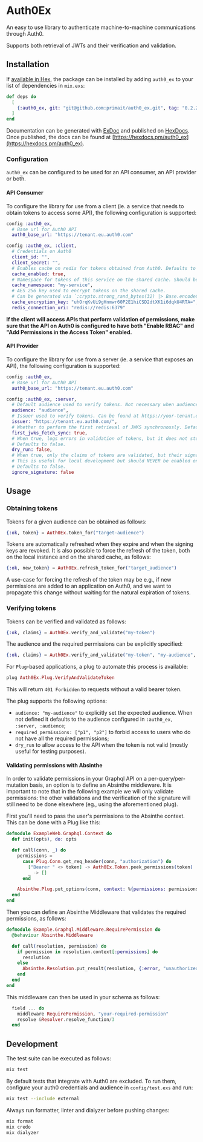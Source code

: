 # Auth0Ex

An easy to use library to authenticate machine-to-machine communications through Auth0.

Supports both retrieval of JWTs and their verification and validation.

## Installation

If [available in Hex](https://hex.pm/docs/publish), the package can be installed
by adding `auth0_ex` to your list of dependencies in `mix.exs`:

```elixir
def deps do
  [
    {:auth0_ex, git: "git@github.com:primait/auth0_ex.git", tag: "0.2.2"}
  ]
end
```

Documentation can be generated with [ExDoc](https://github.com/elixir-lang/ex_doc)
and published on [HexDocs](https://hexdocs.pm). Once published, the docs can
be found at [https://hexdocs.pm/auth0_ex](https://hexdocs.pm/auth0_ex).

### Configuration

`auth0_ex` can be configured to be used for an API consumer, an API provider or both.

#### API Consumer

To configure the library for use from a client (ie. a service that needs to obtain tokens to access some API),
the following configuration is supported:

```elixir
config :auth0_ex,
  # Base url for Auth0 API
  auth0_base_url: "https://tenant.eu.auth0.com"

config :auth0_ex, :client,
  # Credentials on Auth0
  client_id: "",
  client_secret: "",
  # Enables cache on redis for tokens obtained from Auth0. Defaults to true.
  cache_enabled: true,
  # Namespace for tokens of this service on the shared cache. Should be unique per service (e.g., the service name)
  cache_namespace: "my-service",
  # AES 256 key used to encrypt tokens on the shared cache.
  # Can be generated via `:crypto.strong_rand_bytes(32) |> Base.encode64()`.
  cache_encryption_key: "uhOrqKvUi9gHnmwr60P2E1hiCSD2dtXK1i6dqkU4RTA=",
  redis_connection_uri: "redis://redis:6379"
```

**If the client will access APIs that perform validation of permissions, make sure that the API on Auth0 is configured to have both "Enable RBAC" and "Add Permissions in the Access Token" enabled.**

#### API Provider

To configure the library for use from a server (ie. a service that exposes an API),
the following configuration is supported:

```elixir
config :auth0_ex,
  # Base url for Auth0 API
  auth0_base_url: "https://tenant.eu.auth0.com"

config :auth0_ex, :server,
  # Default audience used to verify tokens. Not necessary when audience is set explicitly on usage.
  audience: "audience",
  # Issuer used to verify tokens. Can be found at https://your-tenant.eu.auth0.com/.well-known/openid-configuration
  issuer: "https://tenant.eu.auth0.com/",
  # Whether to perform the first retrieval of JWKS synchronously. Defaults to true.
  first_jwks_fetch_sync: true,
  # When true, logs errors in validation of tokens, but it does not stop the request when the token is not valid.
  # Defaults to false.
  dry_run: false,
  # When true, only the claims of tokens are validated, but their signature is not verified.
  # This is useful for local development but should NEVER be enabled on production-like systems.
  # Defaults to false.
  ignore_signature: false
```

## Usage

### Obtaining tokens

Tokens for a given audience can be obtained as follows:

```elixir
{:ok, token} = Auth0Ex.token_for("target-audience")
```

Tokens are automatically refreshed when they expire and when the signing keys are revoked.
It is also possible to force the refresh of the token, both on the local instance and on the shared cache, as follows:

```elixir
{:ok, new_token} = Auth0Ex.refresh_token_for("target_audience")
```

A use-case for forcing the refresh of the token may be e.g., if new permissions are added to an application on Auth0, and we want to propagate this change without waiting for the natural expiration of tokens.

### Verifying tokens

Tokens can be verified and validated as follows:

```elixir
{:ok, claims} = Auth0Ex.verify_and_validate("my-token")
```

The audience and the required permissions can be explicitly specified:

```elixir
{:ok, claims} = Auth0Ex.verify_and_validate("my-token", "my-audience", ["required-permission1"])
```

For `Plug`-based applications, a plug to automate this process is available:

```elixir
plug Auth0Ex.Plug.VerifyAndValidateToken
```

This will return `401 Forbidden` to requests without a valid bearer token.

The plug supports the following options:

- `audience: "my-audience"` to explicitly set the expected audience. When not defined it defaults to the audience configured in `:auth0_ex, :server, :audience`;
- `required_permissions: ["p1", "p2"]` to forbid access to users who do not have all the required permissions;
- `dry_run` to allow access to the API when the token is not valid (mostly useful for testing purposes).

#### Validating permissions with Absinthe

In order to validate permissions in your Graphql API on a per-query/per-mutation basis, an option is to define an Absinthe middleware.
It is important to note that in the following example we will only validate permissions: the other validations and the verification of the signature will still need to be done elsewhere (eg., using the aforementioned plug).

First you'll need to pass the user's permissions to the Absinthe context.
This can be done with a Plug like this:

```elixir
defmodule ExampleWeb.Graphql.Context do
  def init(opts), do: opts

  def call(conn, _) do
    permissions =
      case Plug.Conn.get_req_header(conn, "authorization") do
        ["Bearer " <> token] -> Auth0Ex.Token.peek_permissions(token)
        _ -> []
      end

    Absinthe.Plug.put_options(conn, context: %{permissions: permissions})
  end
end
```

Then you can define an Absinthe Middleware that validates the required permissions, as follows:

```elixir
defmodule Example.Graphql.Middleware.RequirePermission do
  @behaviour Absinthe.Middleware

  def call(resolution, permission) do
    if permission in resolution.context[:permissions] do
      resolution
    else
      Absinthe.Resolution.put_result(resolution, {:error, "unauthorized"})
    end
  end
end
```

This middleware can then be used in your schema as follows:

```elixir
  field ... do
    middleware RequirePermission, "your-required-permission"
    resolve &Resolver.resolve_function/3
  end

```

## Development

The test suite can be executed as follows:

```bash
mix test
```

By default tests that integrate with Auth0 are excluded.
To run them, configure your auth0 credentials and audience in `config/test.exs` and run:

```bash
mix test --include external
```

Always run formatter, linter and dialyzer before pushing changes:

```bash
mix format
mix credo
mix dialyzer
```
